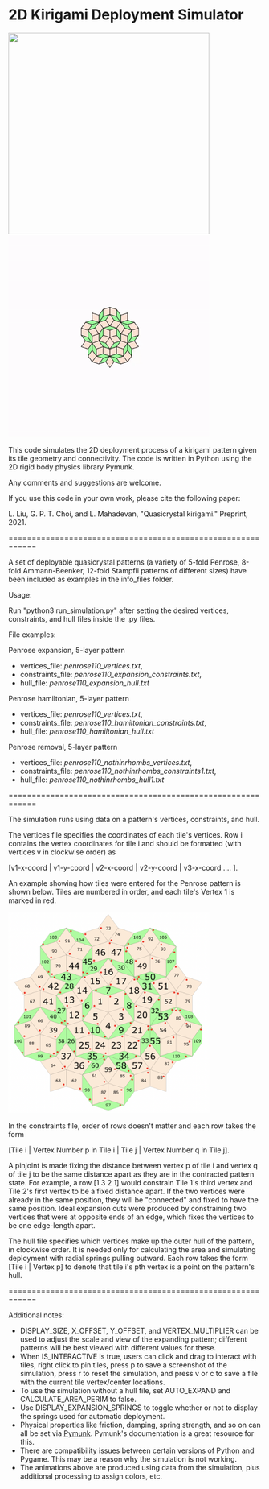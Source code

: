 # 2D Kirigami Deployment Simulator

<img src = "https://github.com/lliu12/kirigami_sim/blob/master/media/penrose_expansion.gif" width="400" height="400" /><img src = "https://github.com/lliu12/kirigami_sim/blob/master/media/penrose_hamiltonian.gif" width="400" height="400" /> 

This code simulates the 2D deployment process of a kirigami pattern given its tile geometry and connectivity. The code is written in Python using the 2D rigid body physics library Pymunk.

Any comments and suggestions are welcome. 

If you use this code in your own work, please cite the following paper:

L. Liu, G. P. T. Choi, and L. Mahadevan, "Quasicrystal kirigami." Preprint, 2021.

============================================================

A set of deployable quasicrystal patterns (a variety of 5-fold Penrose, 8-fold Ammann-Beenker, 12-fold Stampfli patterns of different sizes) have been included as examples in the info_files folder.

Usage:

Run "python3 run_simulation.py" after setting the desired vertices, constraints, and hull files inside the .py files.

File examples:

Penrose expansion,  5-layer pattern
* vertices_file: _penrose110_vertices.txt_, 
* constraints_file: _penrose110_expansion_constraints.txt_, 
* hull_file: _penrose110_expansion_hull.txt_

Penrose hamiltonian, 5-layer pattern
* vertices_file: _penrose110_vertices.txt_, 
* constraints_file: _penrose110_hamiltonian_constraints.txt_, 
* hull_file: _penrose110_hamiltonian_hull.txt_

Penrose removal, 5-layer pattern
* vertices_file: _penrose110_nothinrhombs_vertices.txt_, 
* constraints_file: _penrose110_nothinrhombs_constraints1.txt_, 
* hull_file: _penrose110_nothinrhombs_hull1.txt_

============================================================

The simulation runs using data on a pattern's vertices, constraints, and hull. 

The vertices file specifies the coordinates of each tile's vertices. Row i  contains the vertex coordinates for tile i and should be formatted (with vertices v in clockwise order) as 

[v1-x-coord | v1-y-coord | v2-x-coord | v2-y-coord | v3-x-coord .... ].

An example showing how tiles were entered for the Penrose pattern is shown below. Tiles are numbered in order, and each tile's Vertex 1 is marked in red.

<img src = "https://github.com/lliu12/kirigami_sim/blob/master/media/vertices_example.png" width="400" height="400" /> 

In the constraints file, order of rows doesn't matter and each row takes the form 

[Tile i | Vertex Number p in Tile i | Tile j | Vertex Number q in Tile j].

A pinjoint is made fixing the distance between vertex p of tile i and vertex q of tile j to be the same distance apart as they are in the contracted pattern state. For example, a row [1 3 2 1] would constrain Tile 1's third vertex and Tile 2's first vertex to be a fixed distance apart. If the two vertices were already in the same position, they will be "connected" and fixed to have the same position. Ideal expansion cuts were produced by constraining two vertices that were at opposite ends of an edge, which fixes the vertices to be one edge-length apart.

The hull file specifies which vertices make up the outer hull of the pattern, in clockwise order. It is needed only for calculating the area and simulating deployment with radial springs pulling outward. Each row takes the form [Tile i | Vertex p] to denote that tile i's pth vertex is a point on the pattern's hull. 

============================================================

Additional notes:
* DISPLAY_SIZE, X_OFFSET, Y_OFFSET, and VERTEX_MULTIPLIER can be used to adjust the scale and view of the expanding pattern; different patterns will be best viewed with different values for these.
* When IS_INTERACTIVE is true, users can click and drag to interact with tiles, right click to pin tiles, press p to save a screenshot of the simulation, press r to reset the simulation, and press v or c to save a file with the current tile vertex/center locations.
* To use the simulation without a hull file, set AUTO_EXPAND and CALCULATE_AREA_PERIM to false.
* Use DISPLAY_EXPANSION_SPRINGS to toggle whether or not to display the springs used for automatic deployment.
* Physical properties like friction, damping, spring strength, and so on can all be set via [Pymunk](http://www.pymunk.org/en/latest/pymunk.html). Pymunk's documentation is a great resource for this.
* There are compatibility issues between certain versions of Python and Pygame. This may be a reason why the simulation is not working.
* The animations above are produced using data from the simulation, plus additional processing to assign colors, etc.




